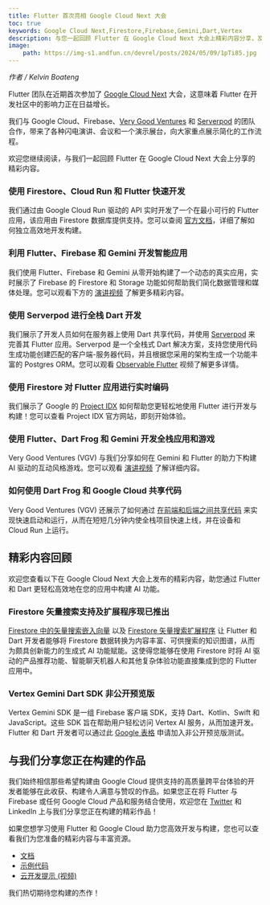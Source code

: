 ```yaml
---
title: Flutter 首次亮相 Google Cloud Next 大会
toc: true
keywords: Google Cloud Next,Firestore,Firebase,Gemini,Dart,Vertex
description: 与您一起回顾 Flutter 在 Google Cloud Next 大会上精彩内容分享，及时掌握 Flutter 最新动态。
image:
    path: https://img-s1.andfun.cn/devrel/posts/2024/05/09/1pTi85.jpg
---
```


*作者 / Kelvin Boateng*

Flutter 团队在近期首次参加了 [Google Cloud Next](https://cloud.withgoogle.com/next) 大会，这意味着 Flutter 在开发社区中的影响力正在日益增长。

我们与 Google Cloud、Firebase、[Very Good Ventures](https://verygood.ventures/) 和 [Serverpod](https://serverpod.dev/) 的团队合作，带来了各种闪电演讲、会议和一个演示展台，向大家重点展示简化的工作流程。

欢迎您继续阅读，与我们一起回顾 Flutter 在 Google Cloud Next 大会上分享的精彩内容。

### **使用 Firestore、Cloud Run 和 Flutter 快速开发**

我们通过由 Google Cloud Run 驱动的 API 实时开发了一个在最小可行的 Flutter 应用，该应用由 Firestore 数据库提供支持。您可以查阅 [官方文档](https://assets.swoogo.com/uploads/3784202-66185e868d8c1.pdf)，详细了解如何独立高效地开发构建。

### **利用 Flutter、Firebase 和 Gemini 开发智能应用**

我们使用 Flutter、Firebase 和 Gemini 从零开始构建了一个动态的真实应用，实时展示了 Firebase 的 Firestore 和 Storage 功能如何帮助我们简化数据管理和媒体处理。您可以观看下方的 [演讲视频](https://youtu.be/gr890xePN10) 了解更多精彩内容。

### **使用 Serverpod 进行全栈 Dart 开发**

我们展示了开发人员如何在服务器上使用 Dart 共享代码，并使用 [Serverpod](https://serverpod.dev) 来完善其 Flutter 应用。Serverpod 是一个全栈式 Dart 解决方案，支持您使用代码生成功能创建匹配的客户端-服务器代码，并且根据您采用的架构生成一个功能丰富的 Postgres ORM。您可以观看 [Observable Flutter](https://www.youtube.com/watch?v=0bGpPU2vBRY) 视频了解更多详情。

### **使用 Firestore 对 Flutter 应用进行实时编码**

我们展示了 Google 的 [Project IDX](https://idx.dev/) 如何帮助您更轻松地使用 Flutter 进行开发与构建！您可以查看 Project IDX 官方网站，即刻开始体验。

### **使用 Flutter、Dart Frog 和 Gemini 开发全栈应用和游戏**

Very Good Ventures (VGV) 与我们分享如何在 Gemini 和 Flutter 的助力下构建 AI 驱动的互动风格游戏。您可以观看 [演讲视频](https://www.youtube.com/watch?v=_NRDyKiVIa4) 了解详细内容。

### **如何使用 Dart Frog 和 Google Cloud 共享代码**

Very Good Ventures (VGV) 还展示了如何通过 [在前端和后端之间共享代码](https://dartfrog.vgv.dev/) 来实现快速启动和运行，从而在短短几分钟内使全栈项目快速上线，并在设备和 Cloud Run 上运行。

## **精彩内容回顾**

欢迎您查看以下在 Google Cloud Next 大会上发布的精彩内容，助您通过 Flutter 和 Dart 更轻松高效地在您的应用中构建 AI 功能。

### **Firestore 矢量搜索支持及扩展程序现已推出**

[Firestore 中的矢量搜索嵌入向量](https://cloud.google.com/blog/products/databases/get-started-with-firestore-vector-similarity-search) 以及 [Firestore 矢量搜索扩展程序](https://extensions.dev/extensions/googlecloud/firestore-vector-search) 让 Flutter 和 Dart 开发者能够将 Firestore 数据转换为内容丰富、可供搜索的知识图谱，从而为颇具创新能力的生成式 AI 功能赋能。这使得您能够在使用 Firestore 时将 AI 驱动的产品推荐功能、智能聊天机器人和其他复杂体验功能直接集成到您的 Flutter 应用中。

### **Vertex Gemini Dart SDK 非公开预览版**

Vertex Gemini SDK 是一组 Firebase 客户端 SDK，支持 Dart、Kotlin、Swift 和 JavaScript。这些 SDK 旨在帮助用户轻松访问 Vertex AI 服务，从而加速开发。Flutter 和 Dart 开发者可以通过此 [Google 表格](https://docs.google.com/forms/d/e/1FAIpQLScIuowa37cp-yCCLOy9QAFYLVzBPXiU5x-mgENvVmn9OYLtYw/viewform) 申请加入非公开预览版测试。

## **与我们分享您正在构建的作品**

我们始终相信那些希望构建由 Google Cloud 提供支持的高质量跨平台体验的开发者能够在此收获、构建令人满意与赞叹的作品。如果您正在将 Flutter 与 Firebase 或任何 Google Cloud 产品和服务结合使用，欢迎您在 [Twitter](https://twitter.com/FlutterDev) 和 LinkedIn 上与我们分享您正在构建的精彩作品！

如果您想学习使用 Flutter 和 Google Cloud 助力您高效开发与构建，您也可以查看我们为您准备的精彩内容与丰富资源。

* [文档](https://dart.dev/server/google-cloud)
* [示例代码](https://github.com/flutter/samples/tree/main/code_sharing)
* [云开发提示 (视频)](https://www.youtube.com/watch?v=P1XzbpeD2GY)

我们热切期待您构建的杰作！
